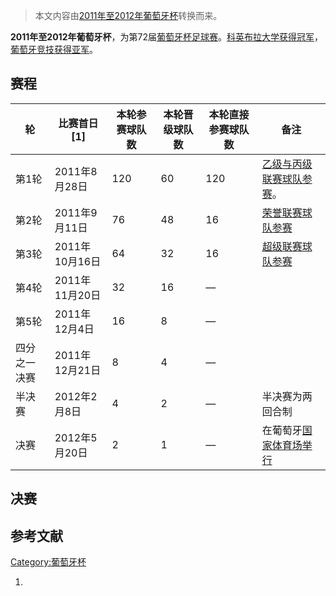 > 本文内容由[2011年至2012年葡萄牙杯](https://zh.wikipedia.org/wiki/2011年至2012年葡萄牙杯)转换而来。


**2011年至2012年葡萄牙杯**，为第72届[葡萄牙杯足球赛](https://zh.wikipedia.org/wiki/葡萄牙杯 "wikilink")。[科英布拉大学获得冠军](https://zh.wikipedia.org/wiki/科英布拉大学足球俱乐部 "wikilink")，[葡萄牙竞技获得亚军](https://zh.wikipedia.org/wiki/葡萄牙竞技 "wikilink")。

## 赛程

| 轮      | 比赛首日\[1\]   | 本轮参赛球队数 | 本轮晋级球队数 | 本轮直接参赛球队数 | 备注                                                                                                                       |
| ------ | ----------- | ------- | ------- | --------- | ------------------------------------------------------------------------------------------------------------------------ |
| 第1轮    | 2011年8月28日  | 120     | 60      | 120       | [乙级与](https://zh.wikipedia.org/wiki/葡萄牙足球乙级联赛 "wikilink")[丙级联赛球队参赛](https://zh.wikipedia.org/wiki/葡萄牙足球丙级联赛 "wikilink")。 |
| 第2轮    | 2011年9月11日  | 76      | 48      | 16        | [荣誉联赛球队参赛](https://zh.wikipedia.org/wiki/葡萄牙足球荣誉联赛 "wikilink")                                                           |
| 第3轮    | 2011年10月16日 | 64      | 32      | 16        | [超级联赛球队参赛](../Page/葡萄牙足球超级联赛.md "wikilink")                                                                              |
| 第4轮    | 2011年11月20日 | 32      | 16      | —         |                                                                                                                          |
| 第5轮    | 2011年12月4日  | 16      | 8       | —         |                                                                                                                          |
| 四分之一决赛 | 2011年12月21日 | 8       | 4       | —         |                                                                                                                          |
| 半决赛    | 2012年2月8日   | 4       | 2       | —         | 半决赛为两回合制                                                                                                                 |
| 决赛     | 2012年5月20日  | 2       | 1       | —         | 在葡萄牙[国家体育场举行](https://zh.wikipedia.org/wiki/国家体育场_\(葡萄牙\) "wikilink")                                                    |

## 决赛

## 参考文献

[Category:葡萄牙杯](https://zh.wikipedia.org/wiki/Category:葡萄牙杯 "wikilink")

1.